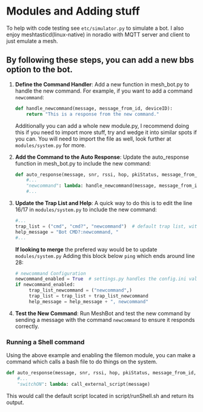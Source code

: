 # Modules and Adding stuff

To help with code testing see `etc/simulator.py` to simulate a bot. I also enjoy meshtasticd(linux-native) in noradio with MQTT server and client to just emulate a mesh.

## By following these steps, you can add a new bbs option to the bot.

1. **Define the Command Handler**:
   Add a new function in mesh_bot.py to handle the new command. For example, if you want to add a command `newcommand`:
   ```python
   def handle_newcommand(message, message_from_id, deviceID):
       return "This is a response from the new command."
   ```
   Additionally you can add a whole new module.py, I recommend doing this if you need to import more stuff, try and wedge it into similar spots if you can. You will need to import the file as well, look further at `modules/system.py` for more.
2. **Add the Command to the Auto Response**:
   Update the auto_response function in mesh_bot.py to include the new command:
   ```python
   def auto_response(message, snr, rssi, hop, pkiStatus, message_from_id, channel_number, deviceID, isDM):
       #...
       "newcommand": lambda: handle_newcommand(message, message_from_id, deviceID),
       #...
   ```
3. **Update the Trap List and Help**:
    A quick way to do this is to edit the line 16/17 in `modules/system.py` to include the new command:
    ```python
    #...
    trap_list = ("cmd", "cmd?", "newcommand")  # default trap list, with the new command added
    help_message = "Bot CMD?:newcommand, "
    #...
    ```

    **If looking to merge** the prefered way would be to update `modules/system.py` Adding this block below `ping` which ends around line 28:
    ```python
    # newcommand Configuration
    newcommand_enabled = True  # settings.py handles the config.ini values; this is a placeholder
    if newcommand_enabled:
         trap_list_newcommand = ("newcommand",)
         trap_list = trap_list + trap_list_newcommand
         help_message = help_message + ", newcommand"
    ```

5. **Test the New Command**:
   Run MeshBot and test the new command by sending a message with the command `newcommand` to ensure it responds correctly.


### Running a Shell command

Using the above example and enabling the filemon module, you can make a command which calls a bash file to do things on the system.

```python
def auto_response(message, snr, rssi, hop, pkiStatus, message_from_id, channel_number, deviceID, isDM):
    #...
    "switchON": lambda: call_external_script(message)
```
This would call the default script located in script/runShell.sh and return its output.
